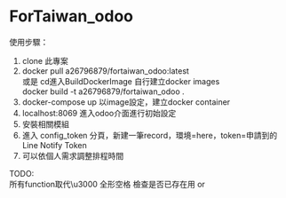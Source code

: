 # ForTaiwan_odoo

使用步驟：
1. clone 此專案
2. docker pull a26796879/fortaiwan_odoo:latest  
   或是 cd進入BuildDockerImage   自行建立docker images  
   docker build -t a26796879/fortaiwan_odoo .
3. docker-compose up 以image設定，建立docker container
4. localhost:8069 進入odoo介面進行初始設定
5. 安裝相關模組
6. 進入 config_token 分頁，新建一筆record，環境=here，token=申請到的Line Notify Token
7. 可以依個人需求調整排程時間  

TODO:  
所有function取代\u3000 全形空格
檢查是否已存在用 or
